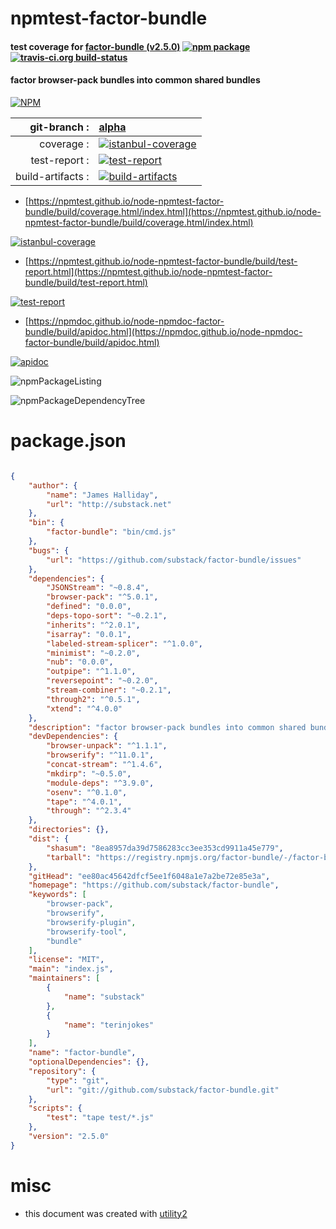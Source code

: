 # npmtest-factor-bundle

#### test coverage for  [factor-bundle (v2.5.0)](https://github.com/substack/factor-bundle)  [![npm package](https://img.shields.io/npm/v/npmtest-factor-bundle.svg?style=flat-square)](https://www.npmjs.org/package/npmtest-factor-bundle) [![travis-ci.org build-status](https://api.travis-ci.org/npmtest/node-npmtest-factor-bundle.svg)](https://travis-ci.org/npmtest/node-npmtest-factor-bundle)

#### factor browser-pack bundles into common shared bundles

[![NPM](https://nodei.co/npm/factor-bundle.png?downloads=true&downloadRank=true&stars=true)](https://www.npmjs.com/package/factor-bundle)

| git-branch : | [alpha](https://github.com/npmtest/node-npmtest-factor-bundle/tree/alpha)|
|--:|:--|
| coverage : | [![istanbul-coverage](https://npmtest.github.io/node-npmtest-factor-bundle/build/coverage.badge.svg)](https://npmtest.github.io/node-npmtest-factor-bundle/build/coverage.html/index.html)|
| test-report : | [![test-report](https://npmtest.github.io/node-npmtest-factor-bundle/build/test-report.badge.svg)](https://npmtest.github.io/node-npmtest-factor-bundle/build/test-report.html)|
| build-artifacts : | [![build-artifacts](https://npmtest.github.io/node-npmtest-factor-bundle/glyphicons_144_folder_open.png)](https://github.com/npmtest/node-npmtest-factor-bundle/tree/gh-pages/build)|

- [https://npmtest.github.io/node-npmtest-factor-bundle/build/coverage.html/index.html](https://npmtest.github.io/node-npmtest-factor-bundle/build/coverage.html/index.html)

[![istanbul-coverage](https://npmtest.github.io/node-npmtest-factor-bundle/build/screenCapture.buildCi.browser.%252Ftmp%252Fbuild%252Fcoverage.lib.html.png)](https://npmtest.github.io/node-npmtest-factor-bundle/build/coverage.html/index.html)

- [https://npmtest.github.io/node-npmtest-factor-bundle/build/test-report.html](https://npmtest.github.io/node-npmtest-factor-bundle/build/test-report.html)

[![test-report](https://npmtest.github.io/node-npmtest-factor-bundle/build/screenCapture.buildCi.browser.%252Ftmp%252Fbuild%252Ftest-report.html.png)](https://npmtest.github.io/node-npmtest-factor-bundle/build/test-report.html)

- [https://npmdoc.github.io/node-npmdoc-factor-bundle/build/apidoc.html](https://npmdoc.github.io/node-npmdoc-factor-bundle/build/apidoc.html)

[![apidoc](https://npmdoc.github.io/node-npmdoc-factor-bundle/build/screenCapture.buildCi.browser.%252Ftmp%252Fbuild%252Fapidoc.html.png)](https://npmdoc.github.io/node-npmdoc-factor-bundle/build/apidoc.html)

![npmPackageListing](https://npmtest.github.io/node-npmtest-factor-bundle/build/screenCapture.npmPackageListing.svg)

![npmPackageDependencyTree](https://npmtest.github.io/node-npmtest-factor-bundle/build/screenCapture.npmPackageDependencyTree.svg)



# package.json

```json

{
    "author": {
        "name": "James Halliday",
        "url": "http://substack.net"
    },
    "bin": {
        "factor-bundle": "bin/cmd.js"
    },
    "bugs": {
        "url": "https://github.com/substack/factor-bundle/issues"
    },
    "dependencies": {
        "JSONStream": "~0.8.4",
        "browser-pack": "^5.0.1",
        "defined": "0.0.0",
        "deps-topo-sort": "~0.2.1",
        "inherits": "^2.0.1",
        "isarray": "0.0.1",
        "labeled-stream-splicer": "^1.0.0",
        "minimist": "~0.2.0",
        "nub": "0.0.0",
        "outpipe": "^1.1.0",
        "reversepoint": "~0.2.0",
        "stream-combiner": "~0.2.1",
        "through2": "^0.5.1",
        "xtend": "^4.0.0"
    },
    "description": "factor browser-pack bundles into common shared bundles",
    "devDependencies": {
        "browser-unpack": "^1.1.1",
        "browserify": "^11.0.1",
        "concat-stream": "^1.4.6",
        "mkdirp": "~0.5.0",
        "module-deps": "^3.9.0",
        "osenv": "^0.1.0",
        "tape": "^4.0.1",
        "through": "^2.3.4"
    },
    "directories": {},
    "dist": {
        "shasum": "8ea8957da39d7586283cc3ee353cd9911a45e779",
        "tarball": "https://registry.npmjs.org/factor-bundle/-/factor-bundle-2.5.0.tgz"
    },
    "gitHead": "ee80ac45642dfcf5ee1f6048a1e7a2be72e85e3a",
    "homepage": "https://github.com/substack/factor-bundle",
    "keywords": [
        "browser-pack",
        "browserify",
        "browserify-plugin",
        "browserify-tool",
        "bundle"
    ],
    "license": "MIT",
    "main": "index.js",
    "maintainers": [
        {
            "name": "substack"
        },
        {
            "name": "terinjokes"
        }
    ],
    "name": "factor-bundle",
    "optionalDependencies": {},
    "repository": {
        "type": "git",
        "url": "git://github.com/substack/factor-bundle.git"
    },
    "scripts": {
        "test": "tape test/*.js"
    },
    "version": "2.5.0"
}
```



# misc
- this document was created with [utility2](https://github.com/kaizhu256/node-utility2)
